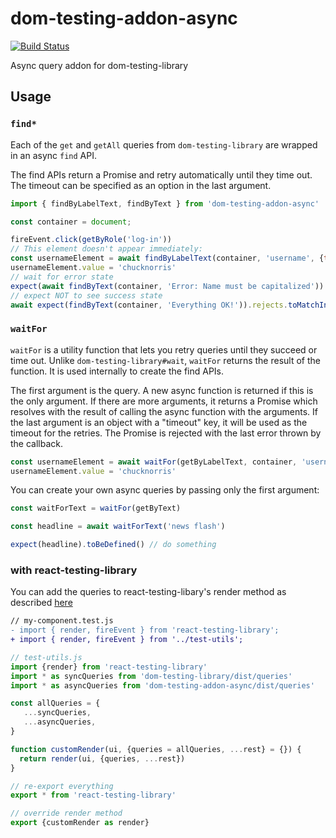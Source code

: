 # dom-testing-addon-async

[![Build Status](https://travis-ci.org/alexkrolick/dom-testing-addon-async.svg?branch=master)](https://travis-ci.org/alexkrolick/dom-testing-addon-async)

Async query addon for dom-testing-library

## Usage

### `find*`

Each of the `get` and `getAll` queries from `dom-testing-library` are wrapped in an async `find` API.

The find APIs return a Promise and retry automatically until they time out. The timeout can be specified as an option in the last argument.

```js
import { findByLabelText, findByText } from 'dom-testing-addon-async'

const container = document;

fireEvent.click(getByRole('log-in'))
// This element doesn't appear immediately:
const usernameElement = await findByLabelText(container, 'username', {timeout: 200})
usernameElement.value = 'chucknorris'
// wait for error state
expect(await findByText(container, 'Error: Name must be capitalized')).not.toBeNull()
// expect NOT to see success state
await expect(findByText(container, 'Everything OK!')).rejects.toMatchInlineSnapshot()
```

### `waitFor`

`waitFor` is a utility function that lets you retry queries until they succeed or time out. Unlike `dom-testing-library#wait`, `waitFor` returns the result of the function. It is used internally to create the find APIs.

The first argument is the query. A new async function is returned if this is the only argument. If there are more arguments, it returns a Promise which resolves with the result of calling the async function with the arguments. If the last argument is an object with a "timeout" key, it will be used as the timeout for the retries. The Promise is rejected with the last error thrown by the callback.

```js
const usernameElement = await waitFor(getByLabelText, container, 'username')
usernameElement.value = 'chucknorris'
```

You can create your own async queries by passing only the first argument:

```js
const waitForText = waitFor(getByText)

const headline = await waitForText('news flash')

expect(headline).toBeDefined() // do something
```

### with react-testing-library

You can add the queries to react-testing-libary's render method as described [here](https://github.com/kentcdodds/react-testing-library#custom-render)

```diff
// my-component.test.js
- import { render, fireEvent } from 'react-testing-library';
+ import { render, fireEvent } from '../test-utils';
```

```js
// test-utils.js
import {render} from 'react-testing-library'
import * as syncQueries from 'dom-testing-library/dist/queries'
import * as asyncQueries from 'dom-testing-addon-async/dist/queries'

const allQueries = {
   ...syncQueries,
   ...asyncQueries,
}

function customRender(ui, {queries = allQueries, ...rest} = {}) {
  return render(ui, {queries, ...rest})
}

// re-export everything
export * from 'react-testing-library'

// override render method
export {customRender as render}
```
